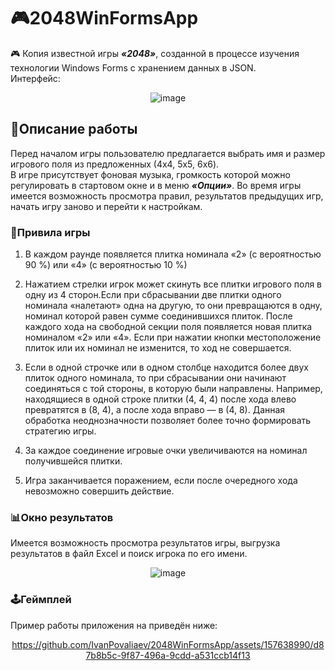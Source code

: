 # 🎮2048WinFormsApp
🎮 Копия известной игры ***«2048»***, созданной в процессе изучения технологии Windows Forms с хранением данных в JSON.<br />
Интерфейс:
<div " align="center">

![image](https://github.com/IvanPovaliaev/2048WinFormsApp/assets/157638990/f8b0c982-769d-4c09-9217-750d8c45b909)

</div>

## 📝Описание работы
Перед началом игры пользователю предлагается выбрать имя и размер игрового поля из предложенных (4x4, 5x5, 6x6).<br />
В игре присутствует фоновая музыка, громкость которой можно регулировать в стартовом окне и в меню ***«Опции»***.
Во время игры имеется возможность просмотра правил, результатов предыдущих игр, начать игру заново и перейти к настройкам.

### 📜Привила игры
1. В каждом раунде появляется плитка номинала «2» (с вероятностью 90 %) или «4» (с вероятностью 10 %)

2. Нажатием стрелки игрок может скинуть все плитки игрового поля в одну из 4 сторон.Если при сбрасывании две плитки одного номинала «налетают» одна на другую, то они превращаются в одну, номинал которой равен сумме соединившихся плиток. После каждого хода на свободной секции поля появляется новая плитка номиналом «2» или «4». Если при нажатии кнопки местоположение плиток или их номинал не изменится, то ход не совершается.

3. Если в одной строчке или в одном столбце находится более двух плиток одного номинала, то при сбрасывании они начинают соединяться с той стороны, в которую были направлены. Например, находящиеся в одной строке плитки (4, 4, 4) после хода влево превратятся в (8, 4), а после хода вправо — в (4, 8). Данная обработка неоднозначности позволяет более точно формировать стратегию игры.

4. За каждое соединение игровые очки увеличиваются на номинал получившейся плитки.

5. Игра заканчивается поражением, если после очередного хода невозможно совершить действие.

### 📊Окно результатов
Имеется возможность просмотра результатов игры, выгрузка результатов в файл Excel и поиск игрока по его имени.
<div " align="center">
  
![image](https://github.com/IvanPovaliaev/2048WinFormsApp/assets/157638990/5f9ca76c-0b0f-4702-84a2-f9f35281c9b0)

</div>

### 🕹️Геймплей
Пример работы приложения на приведён ниже:
<div " align="center">

https://github.com/IvanPovaliaev/2048WinFormsApp/assets/157638990/d87b8b5c-9f87-496a-9cdd-a531ccb14f13

</div>

